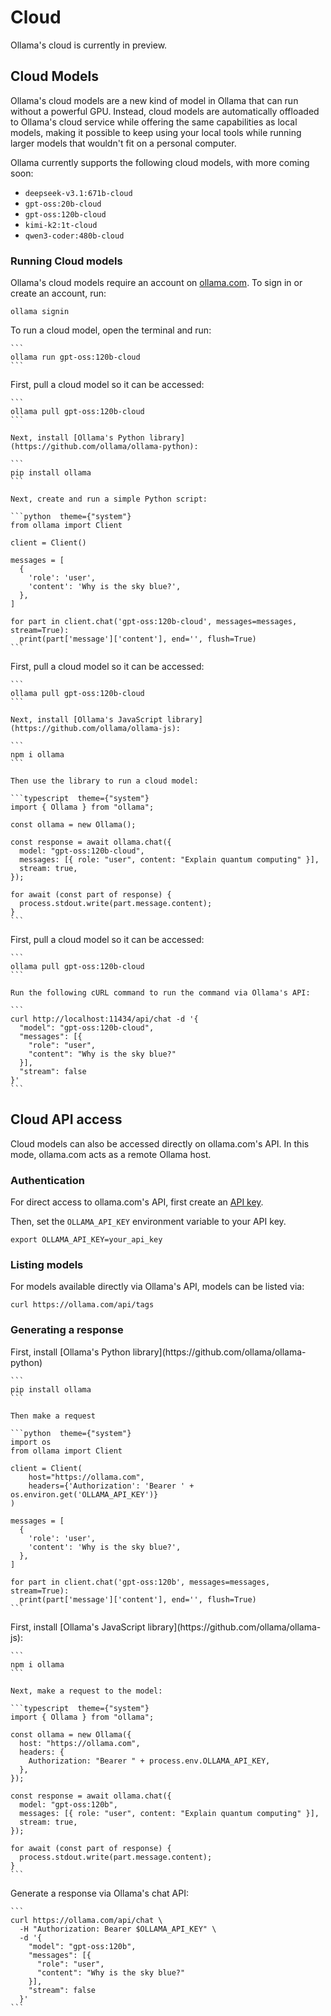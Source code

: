 # Cloud

<Info>Ollama's cloud is currently in preview.</Info>

## Cloud Models

Ollama's cloud models are a new kind of model in Ollama that can run without a powerful GPU. Instead, cloud models are automatically offloaded to Ollama's cloud service while offering the same capabilities as local models, making it possible to keep using your local tools while running larger models that wouldn't fit on a personal computer.

Ollama currently supports the following cloud models, with more coming soon:

* `deepseek-v3.1:671b-cloud`
* `gpt-oss:20b-cloud`
* `gpt-oss:120b-cloud`
* `kimi-k2:1t-cloud`
* `qwen3-coder:480b-cloud`

### Running Cloud models

Ollama's cloud models require an account on [ollama.com](https://ollama.com). To sign in or create an account, run:

```
ollama signin
```

<Tabs>
  <Tab title="CLI">
    To run a cloud model, open the terminal and run:

    ```
    ollama run gpt-oss:120b-cloud
    ```
  </Tab>

  <Tab title="Python">
    First, pull a cloud model so it can be accessed:

    ```
    ollama pull gpt-oss:120b-cloud
    ```

    Next, install [Ollama's Python library](https://github.com/ollama/ollama-python):

    ```
    pip install ollama
    ```

    Next, create and run a simple Python script:

    ```python  theme={"system"}
    from ollama import Client

    client = Client()

    messages = [
      {
        'role': 'user',
        'content': 'Why is the sky blue?',
      },
    ]

    for part in client.chat('gpt-oss:120b-cloud', messages=messages, stream=True):
      print(part['message']['content'], end='', flush=True)
    ```
  </Tab>

  <Tab title="JavaScript">
    First, pull a cloud model so it can be accessed:

    ```
    ollama pull gpt-oss:120b-cloud
    ```

    Next, install [Ollama's JavaScript library](https://github.com/ollama/ollama-js):

    ```
    npm i ollama
    ```

    Then use the library to run a cloud model:

    ```typescript  theme={"system"}
    import { Ollama } from "ollama";

    const ollama = new Ollama();

    const response = await ollama.chat({
      model: "gpt-oss:120b-cloud",
      messages: [{ role: "user", content: "Explain quantum computing" }],
      stream: true,
    });

    for await (const part of response) {
      process.stdout.write(part.message.content);
    }
    ```
  </Tab>

  <Tab title="cURL">
    First, pull a cloud model so it can be accessed:

    ```
    ollama pull gpt-oss:120b-cloud
    ```

    Run the following cURL command to run the command via Ollama's API:

    ```
    curl http://localhost:11434/api/chat -d '{
      "model": "gpt-oss:120b-cloud",
      "messages": [{
        "role": "user",
        "content": "Why is the sky blue?"
      }],
      "stream": false
    }'
    ```
  </Tab>
</Tabs>

## Cloud API access

Cloud models can also be accessed directly on ollama.com's API. In this mode, ollama.com acts as a remote Ollama host.

### Authentication

For direct access to ollama.com's API, first create an [API key](https://ollama.com/settings/keys).

Then, set the `OLLAMA_API_KEY` environment variable to your API key.

```
export OLLAMA_API_KEY=your_api_key
```

### Listing models

For models available directly via Ollama's API, models can be listed via:

```
curl https://ollama.com/api/tags
```

### Generating a response

<Tabs>
  <Tab title="Python">
    First, install [Ollama's Python library](https://github.com/ollama/ollama-python)

    ```
    pip install ollama
    ```

    Then make a request

    ```python  theme={"system"}
    import os
    from ollama import Client

    client = Client(
        host="https://ollama.com",
        headers={'Authorization': 'Bearer ' + os.environ.get('OLLAMA_API_KEY')}
    )

    messages = [
      {
        'role': 'user',
        'content': 'Why is the sky blue?',
      },
    ]

    for part in client.chat('gpt-oss:120b', messages=messages, stream=True):
      print(part['message']['content'], end='', flush=True)
    ```
  </Tab>

  <Tab title="JavaScript">
    First, install [Ollama's JavaScript library](https://github.com/ollama/ollama-js):

    ```
    npm i ollama
    ```

    Next, make a request to the model:

    ```typescript  theme={"system"}
    import { Ollama } from "ollama";

    const ollama = new Ollama({
      host: "https://ollama.com",
      headers: {
        Authorization: "Bearer " + process.env.OLLAMA_API_KEY,
      },
    });

    const response = await ollama.chat({
      model: "gpt-oss:120b",
      messages: [{ role: "user", content: "Explain quantum computing" }],
      stream: true,
    });

    for await (const part of response) {
      process.stdout.write(part.message.content);
    }
    ```
  </Tab>

  <Tab title="cURL">
    Generate a response via Ollama's chat API:

    ```
    curl https://ollama.com/api/chat \
      -H "Authorization: Bearer $OLLAMA_API_KEY" \
      -d '{
        "model": "gpt-oss:120b",
        "messages": [{
          "role": "user",
          "content": "Why is the sky blue?"
        }],
        "stream": false
      }'
    ```
  </Tab>
</Tabs>
